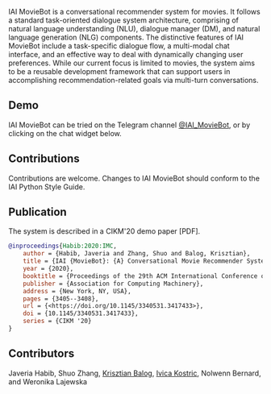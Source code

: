 IAI MovieBot is a conversational recommender system for movies. It follows a standard task-oriented dialogue system architecture, comprising of natural language understanding (NLU), dialogue manager (DM), and natural language generation (NLG) components. The distinctive features of IAI MovieBot include a task-specific dialogue flow, a multi-modal chat interface, and an effective way to deal with dynamically changing user preferences. While our current focus is limited to movies, the system aims to be a reusable development framework that can support users in accomplishing recommendation-related goals via multi-turn conversations.

## Demo

IAI MovieBot can be tried on the Telegram channel [@IAI_MovieBot](https://t.me/IAI_MovieBot), or by clicking on the chat widget below.

## Contributions

Contributions are welcome. Changes to IAI MovieBot should conform to the IAI Python Style Guide.

## Publication

The system is described in a CIKM'20 demo paper [PDF].

```bibtex
@inproceedings{Habib:2020:IMC,
    author = {Habib, Javeria and Zhang, Shuo and Balog, Krisztian},
    title = {IAI {MovieBot}: {A} Conversational Movie Recommender System},
    year = {2020},
    booktitle = {Proceedings of the 29th ACM International Conference on Information and Knowledge Management},
    publisher = {Association for Computing Machinery},
    address = {New York, NY, USA},
    pages = {3405--3408},
    url = {<https://doi.org/10.1145/3340531.3417433>},
    doi = {10.1145/3340531.3417433},
    series = {CIKM '20}
}
```

## Contributors

Javeria Habib, Shuo Zhang, [Krisztian Balog](krisztianbalog.com), [Ivica Kostric](https://ikostric.github.io/), Nolwenn Bernard, and Weronika Lajewska

<script
  type="text/javascript"
  src="https://cdn.jsdelivr.net/npm/iaigroup-chatwidget@1.1.2/build/bundle.min.js"
></script>

<script type="text/javascript">
  ChatWidget({
    name: "MovieBot",
    serverUrl: "https://gustav1.ux.uis.no",
    socketioPath: "/moviebot",
    useFeedback: false,
    useLogin: false,
  });
</script>
